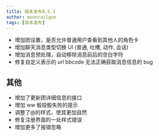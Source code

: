 ```yaml
---
title: 版本发布0.5.3
author: moonrailgun
tags: [版本发布]
---
```


- 增加团设置，是否允许普通用户查看到其他人的角色卡
- 增加聊天消息类型切换 UI (普通, 吐槽, 动作, 会话)
- 增加消息预处理，自动移除消息前后的空白字符
- 修复自定义表示的 url bbcode 无法正确获取消息信息的 bug

<!--truncate-->

## 其他

- 增加了更新团详细信息的接口
- 增加 ww 骰投骰失败的提示
- 调整了@的样式，使其更加自然
- 修复注册界面的一处样式错误
- 增加更多了报错忽略
